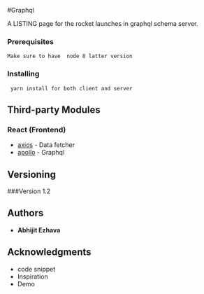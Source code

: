 #Graphql

A LISTING page for the rocket launches in graphql schema server.

### Prerequisites

```
Make sure to have  node 8 latter version
```

### Installing
 


```
 yarn install for both client and server
```



## Third-party Modules

### React (Frontend)

* [axios](https://www.npmjs.com/package/axios) - Data fetcher
* [apollo](https://www.apollographql.com/docs/react/) - Graphql


## Versioning

###Version 1.2

## Authors

* **Abhijit Ezhava**

## Acknowledgments

* code snippet
* Inspiration
* Demo

